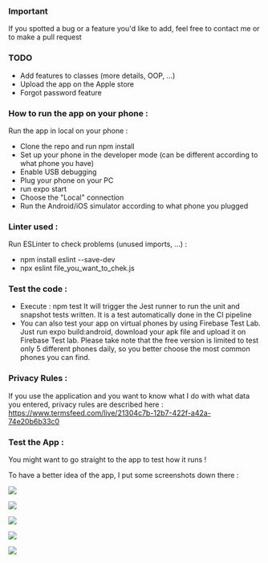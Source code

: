 ### Important
If you spotted a bug or a feature you'd like to add, feel free to contact me or to make a pull request

### TODO 
- Add features to classes (more details, OOP, ...)
- Upload the app on the Apple store
- Forgot password feature

### How to run the app on your phone :

Run the app in local on your phone :
- Clone the repo and run npm install
- Set up your phone in the developer mode (can be different according to what phone you have)
- Enable USB debugging 
- Plug your phone on your PC
- run expo start
- Choose the "Local" connection
- Run the Android/iOS simulator according to what phone you plugged

### Linter used :

Run ESLinter to check problems (unused imports, ...) :
- npm install eslint --save-dev
- npx eslint file_you_want_to_chek.js

### Test the code :
- Execute : npm test
It will trigger the Jest runner to run the unit and snapshot tests written. It is a test automatically done in the CI pipeline
- You can also test your app on virtual phones by using Firebase Test Lab. Just run expo build:android, download your apk file and upload it on Firebase Test lab. Please take note that the free version is limited to test only 5 different phones daily, so you better choose the most common phones you can find.

### Privacy Rules :
If you use the application and you want to know what I do with what data you entered, privacy rules are described here : https://www.termsfeed.com/live/21304c7b-12b7-422f-a42a-74e20b6b33c0

### Test the App :
You might want to go straight to the app to test how it runs !


To have a better idea of the app, I put some screenshots down there :


![](./assets/picture_1.jpg?raw=true)


![](./assets/picture_2.jpg?raw=true)


![](./assets/picture_3.jpg?raw=true)


![](./assets/picture_4.jpg?raw=true)


![](./assets/picture_5.jpg?raw=true)
